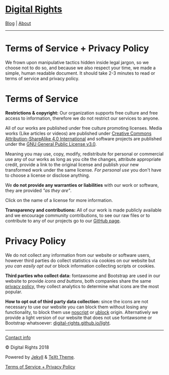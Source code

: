 # [Digital Rights](https://digital-rights.github.io/light/)

[Blog](https://digital-rights.github.io/light/archive) | [About](https://digital-rights.github.io/light/about)


---


# Terms of Service + Privacy Policy

We frown upon manipulative tactics hidden inside legal jargon, so we choose not to do so, and because we also respect your time, we made a simple, human readable document. It should take 2-3 minutes to read or terms of service and privacy policy.



# Terms of Service

**Restrictions & copyright:** Our organization supports free culture and free access to information, therefore we do not restrict our services to anyone.

All of our works are published under free culture promoting licenses. Media works (Like articles or videos) are published under [Creative Commons Attribution-ShareAlike 4.0 International](https://creativecommons.org/licenses/by-sa/4.0/) and software projects are published under the [GNU General Public License v3.0](https://www.gnu.org/licenses/quick-guide-gplv3.html).

Meaning you may use, copy, modify, redistribute for personal or commercial use any of our works as long as you cite the changes, attribute appropriate credit, provide a link to the original license and publish your new transformed work under the same license. _For personal use_ you don't have to choose a license or disclose anything.

We **do not provide any warranties or liabilities** with our work or software, they are provided _"as they are"_.

Click on the name of a license for more information.

**Transparency and contributions:** All of our work is made publicly available and we encourage community contributions, to see our raw files or to contribute to any of our projects go to our [GitHub page](https://github.com/digital-rights).



# Privacy Policy

We do not collect any information from our website or software users, however third parties do collect statistics via cookies on our website but _you can easily opt out_ or block information collecting scripts or cookies.

**Third parties who collect data:** fontawsome and Bootstrap are used in our website to provide _icons and buttons_, both companies share the same [privacy policy](https://www.bootstrapcdn.com/privacy-policy/), they collect analytics to determine what icons are the most popular.

**How to opt out of third party data collection:** since the icons are not necessary to use our website you can block them without losing any functionality, to block them use [noscript](https://github.com/hackademix/noscript/) or [ublock](https://github.com/gorhill/uBlock) origin. Alternatively we provide a light version of our website that does not use fontawsome or Bootstrap whatsoever: [digital-rights.github.io/light](https://digital-rights.github.io/light/).



---

[Contact info](https://digital-rights.github.io/light/contact)

© Digital Rights 2018

Powered by [Jekyll](https://jekyllrb.com) & [TeXt Theme](https://github.com/kitian616/jekyll-TeXt-theme).

[Terms of Service + Privacy Policy](https://digital-rights.github.io/policy.html)